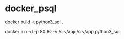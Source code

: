 # docker_psql

docker build -t python3_sql .


docker run -d -p 80:80  -v /srv/app:/srv/app python3_sql
